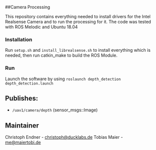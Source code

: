 ##Camera Processing

This repository contains everything needed to install drivers for the Intel Realsense Camera and to run the processing for it. 
The code was tested with ROS Melodic and Ubuntu 18.04

### Installation
Run `setup.sh` and `install_librealsense.sh` to install everything which is needed, then run catkin_make to build the ROS Module. 

### Run
Launch the software by using `roslaunch depth_detection depth_detection.launch`


## Publishes:
* `/uav1/camera/depth` (sensor_msgs::Image)

## Maintainer
Christoph Endner - christoph@ducklabs.de
Tobias Maier - me@maiertobi.de
